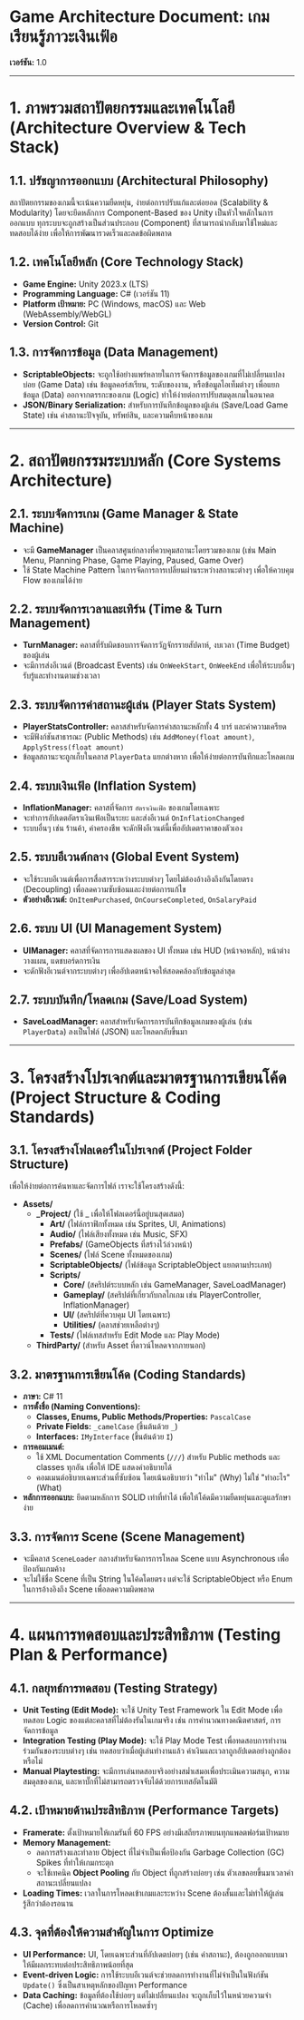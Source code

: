 # Game Architecture Document: เกมเรียนรู้ภาวะเงินเฟ้อ

**เวอร์ชัน:** 1.0

---

# 1. ภาพรวมสถาปัตยกรรมและเทคโนโลยี (Architecture Overview & Tech Stack)

## 1.1. ปรัชญาการออกแบบ (Architectural Philosophy)
สถาปัตยกรรมของเกมนี้จะเน้นความยืดหยุ่น, ง่ายต่อการปรับแก้และต่อยอด (Scalability & Modularity) โดยจะยึดหลักการ Component-Based ของ Unity เป็นหัวใจหลักในการออกแบบ ทุกระบบจะถูกสร้างเป็นส่วนประกอบ (Component) ที่สามารถนำกลับมาใช้ใหม่และทดสอบได้ง่าย เพื่อให้การพัฒนารวดเร็วและลดข้อผิดพลาด

## 1.2. เทคโนโลยีหลัก (Core Technology Stack)
- **Game Engine:** Unity 2023.x (LTS)
- **Programming Language:** C# (เวอร์ชัน 11)
- **Platform เป้าหมาย:** PC (Windows, macOS) และ Web (WebAssembly/WebGL)
- **Version Control:** Git

## 1.3. การจัดการข้อมูล (Data Management)
- **ScriptableObjects:** จะถูกใช้อย่างแพร่หลายในการจัดการข้อมูลของเกมที่ไม่เปลี่ยนแปลงบ่อย (Game Data) เช่น ข้อมูลคอร์สเรียน, ระดับของงาน, หรือข้อมูลไอเท็มต่างๆ เพื่อแยกข้อมูล (Data) ออกจากตรรกะของเกม (Logic) ทำให้ง่ายต่อการปรับสมดุลเกมในอนาคต
- **JSON/Binary Serialization:** สำหรับการบันทึกข้อมูลของผู้เล่น (Save/Load Game State) เช่น ค่าสถานะปัจจุบัน, ทรัพย์สิน, และความคืบหน้าของเกม

---

# 2. สถาปัตยกรรมระบบหลัก (Core Systems Architecture)

## 2.1. ระบบจัดการเกม (Game Manager & State Machine)
- จะมี **GameManager** เป็นคลาสศูนย์กลางที่ควบคุมสถานะโดยรวมของเกม (เช่น Main Menu, Planning Phase, Game Playing, Paused, Game Over)
- ใช้ State Machine Pattern ในการจัดการการเปลี่ยนผ่านระหว่างสถานะต่างๆ เพื่อให้ควบคุม Flow ของเกมได้ง่าย

## 2.2. ระบบจัดการเวลาและเทิร์น (Time & Turn Management)
- **TurnManager:** คลาสที่รับผิดชอบการจัดการวัฏจักรรายสัปดาห์, งบเวลา (Time Budget) ของผู้เล่น
- จะมีการส่งอีเวนต์ (Broadcast Events) เช่น `OnWeekStart`, `OnWeekEnd` เพื่อให้ระบบอื่นๆ รับรู้และทำงานตามช่วงเวลา

## 2.3. ระบบจัดการค่าสถานะผู้เล่น (Player Stats System)
- **PlayerStatsController:** คลาสสำหรับจัดการค่าสถานะหลักทั้ง 4 บาร์ และค่าความเครียด
- จะมีฟังก์ชันสาธารณะ (Public Methods) เช่น `AddMoney(float amount)`, `ApplyStress(float amount)`
- ข้อมูลสถานะจะถูกเก็บในคลาส `PlayerData` แยกต่างหาก เพื่อให้ง่ายต่อการบันทึกและโหลดเกม

## 2.4. ระบบเงินเฟ้อ (Inflation System)
- **InflationManager:** คลาสที่จัดการ `อัตราเงินเฟ้อ` ของเกมโดยเฉพาะ
- จะทำการอัปเดตอัตราเงินเฟ้อเป็นระยะ และส่งอีเวนต์ `OnInflationChanged`
- ระบบอื่นๆ เช่น ร้านค้า, ค่าครองชีพ จะดักฟังอีเวนต์นี้เพื่ออัปเดตราคาของตัวเอง

## 2.5. ระบบอีเวนต์กลาง (Global Event System)
- จะใช้ระบบอีเวนต์เพื่อการสื่อสารระหว่างระบบต่างๆ โดยไม่ต้องอ้างอิงถึงกันโดยตรง (Decoupling) เพื่อลดความซับซ้อนและง่ายต่อการแก้ไข
- **ตัวอย่างอีเวนต์:** `OnItemPurchased`, `OnCourseCompleted`, `OnSalaryPaid`

## 2.6. ระบบ UI (UI Management System)
- **UIManager:** คลาสที่จัดการการแสดงผลของ UI ทั้งหมด เช่น HUD (หน้าจอหลัก), หน้าต่างวางแผน, แดชบอร์ดการเงิน
- จะดักฟังอีเวนต์จากระบบต่างๆ เพื่ออัปเดตหน้าจอให้สอดคล้องกับข้อมูลล่าสุด

## 2.7. ระบบบันทึก/โหลดเกม (Save/Load System)
- **SaveLoadManager:** คลาสสำหรับจัดการการบันทึกข้อมูลเกมของผู้เล่น (เช่น `PlayerData`) ลงเป็นไฟล์ (JSON) และโหลดกลับขึ้นมา

---

# 3. โครงสร้างโปรเจกต์และมาตรฐานการเขียนโค้ด (Project Structure & Coding Standards)

## 3.1. โครงสร้างโฟลเดอร์ในโปรเจกต์ (Project Folder Structure)
เพื่อให้ง่ายต่อการค้นหาและจัดการไฟล์ เราจะใช้โครงสร้างดังนี้:
- **Assets/**
  - **_Project/** (ใช้ _ เพื่อให้โฟลเดอร์นี้อยู่บนสุดเสมอ)
    - **Art/** (ไฟล์กราฟิกทั้งหมด เช่น Sprites, UI, Animations)
    - **Audio/** (ไฟล์เสียงทั้งหมด เช่น Music, SFX)
    - **Prefabs/** (GameObjects ที่สร้างไว้ล่วงหน้า)
    - **Scenes/** (ไฟล์ Scene ทั้งหมดของเกม)
    - **ScriptableObjects/** (ไฟล์ข้อมูล ScriptableObject แยกตามประเภท)
    - **Scripts/**
      - **Core/** (สคริปต์ระบบหลัก เช่น GameManager, SaveLoadManager)
      - **Gameplay/** (สคริปต์ที่เกี่ยวกับกลไกเกม เช่น PlayerController, InflationManager)
      - **UI/** (สคริปต์ที่ควบคุม UI โดยเฉพาะ)
      - **Utilities/** (คลาสช่วยเหลือต่างๆ)
    - **Tests/** (ไฟล์เทสสำหรับ Edit Mode และ Play Mode)
  - **ThirdParty/** (สำหรับ Asset ที่ดาวน์โหลดจากภายนอก)

## 3.2. มาตรฐานการเขียนโค้ด (Coding Standards)
- **ภาษา:** C# 11
- **การตั้งชื่อ (Naming Conventions):**
  - **Classes, Enums, Public Methods/Properties:** `PascalCase`
  - **Private Fields:** `_camelCase` (ขึ้นต้นด้วย `_`)
  - **Interfaces:** `IMyInterface` (ขึ้นต้นด้วย `I`)
- **การคอมเมนต์:**
  - ใช้ XML Documentation Comments (`///`) สำหรับ Public methods และ classes ทุกอัน เพื่อให้ IDE แสดงคำอธิบายได้
  - คอมเมนต์อธิบายเฉพาะส่วนที่ซับซ้อน โดยเน้นอธิบายว่า "ทำไม" (Why) ไม่ใช่ "ทำอะไร" (What)
- **หลักการออกแบบ:** ยึดตามหลักการ SOLID เท่าที่ทำได้ เพื่อให้โค้ดมีความยืดหยุ่นและดูแลรักษาง่าย

## 3.3. การจัดการ Scene (Scene Management)
- จะมีคลาส `SceneLoader` กลางสำหรับจัดการการโหลด Scene แบบ Asynchronous เพื่อป้องกันเกมค้าง
- จะไม่ใช้ชื่อ Scene ที่เป็น String ในโค้ดโดยตรง แต่จะใช้ ScriptableObject หรือ Enum ในการอ้างอิงถึง Scene เพื่อลดความผิดพลาด

---

# 4. แผนการทดสอบและประสิทธิภาพ (Testing Plan & Performance)

## 4.1. กลยุทธ์การทดสอบ (Testing Strategy)
- **Unit Testing (Edit Mode):** จะใช้ Unity Test Framework ใน Edit Mode เพื่อทดสอบ Logic ของแต่ละคลาสที่ไม่ต้องรันในเกมจริง เช่น การคำนวณทางคณิตศาสตร์, การจัดการข้อมูล
- **Integration Testing (Play Mode):** จะใช้ Play Mode Test เพื่อทดสอบการทำงานร่วมกันของระบบต่างๆ เช่น ทดสอบว่าเมื่อผู้เล่นทำงานแล้ว ค่าเงินและเวลาถูกอัปเดตอย่างถูกต้องหรือไม่
- **Manual Playtesting:** จะมีการเล่นทดสอบจริงอย่างสม่ำเสมอเพื่อประเมินความสนุก, ความสมดุลของเกม, และหาบั๊กที่ไม่สามารถตรวจจับได้ด้วยการเทสอัตโนมัติ

## 4.2. เป้าหมายด้านประสิทธิภาพ (Performance Targets)
- **Framerate:** ตั้งเป้าหมายให้เกมรันที่ 60 FPS อย่างมีเสถียรภาพบนทุกแพลตฟอร์มเป้าหมาย
- **Memory Management:**
  - ลดการสร้างและทำลาย Object ที่ไม่จำเป็นเพื่อป้องกัน Garbage Collection (GC) Spikes ที่ทำให้เกมกระตุก
  - จะใช้เทคนิค **Object Pooling** กับ Object ที่ถูกสร้างบ่อยๆ เช่น ตัวเลขลอยขึ้นมาเวลาค่าสถานะเปลี่ยนแปลง
- **Loading Times:** เวลาในการโหลดเข้าเกมและระหว่าง Scene ต้องสั้นและไม่ทำให้ผู้เล่นรู้สึกว่าต้องรอนาน

## 4.3. จุดที่ต้องให้ความสำคัญในการ Optimize
- **UI Performance:** UI, โดยเฉพาะส่วนที่อัปเดตบ่อยๆ (เช่น ค่าสถานะ), ต้องถูกออกแบบมาให้มีผลกระทบต่อประสิทธิภาพน้อยที่สุด
- **Event-driven Logic:** การใช้ระบบอีเวนต์จะช่วยลดการทำงานที่ไม่จำเป็นในฟังก์ชัน `Update()` ซึ่งเป็นสาเหตุหลักของปัญหา Performance
- **Data Caching:** ข้อมูลที่ต้องใช้บ่อยๆ แต่ไม่เปลี่ยนแปลง จะถูกเก็บไว้ในหน่วยความจำ (Cache) เพื่อลดการคำนวณหรือการโหลดซ้ำๆ

